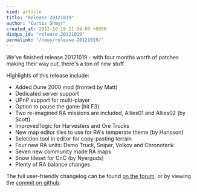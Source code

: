 ```yaml
---
kind: article
title: "Release 20121019"
author: "Curtis Shmyr"
created_at: 2012-10-19 11:04:00 +0000
disqus_id: "release-20121019"
permalink: "/news/release-20121019/"
---
```


We've finished release 20121019 - with four months worth of patches making their way out, there's a ton of new stuff.

Highlights of this release include:

* Added Dune 2000 mod (fronted by Matt)
* Dedicated server support
* UPnP support for multi-player
* Option to pause the game (hit F3)
* Two re-imagined RA missions are included, Allies01 and Allies02 (by Scott)
* Improved logic for Harvesters and Ore Trucks
* New map editor tiles to use for RA's temperate theme (by Harisson)
* Selection tool in editor for copy-pasting terrain
* Four new RA units: Demo Truck, Sniper, Volkov and Chronotank
* Seven new community made RA maps
* Snow tileset for CnC (by Nyerguds)
* Plenty of RA balance changes

The full user-friendly changelog can be found [on the forum](http://www.sleipnirstuff.com/forum/viewtopic.php?f=81&p=283567#283567), or by viewing the [commit on github](https://raw.github.com/cjshmyr/OpenRA/e4beb8236e07d2940c131e5eb3787b9bf9d50278/CHANGELOG).